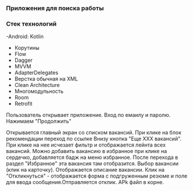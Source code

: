 ### Приложения для поиска работы
### Стек технологий
-Android: Kotlin 
- Корутины  
- ﻿Flow   
- ﻿﻿Dagger  
- ﻿﻿MVVM
- ﻿﻿AdapterDelegates
- Верстка обычная на XML
- Clean Architecture
- Многомодульность  
- Room  
- Retrofit 

Пользователь открывает приложение.
Вход по емаилу и паролю. Нажимаем "Продолжить"

Открывается главный экран со списком вакансий.
При клике на блок рекомендации переход по ссылке
Внизу кнопка "Еще ХХХ вакансий". При клике на нее исчезает фильтр и отображается лейнта всех вакансий.
Можно добавить вакансию в избранное при клике на сердечко, добавляется бадж на меню избранное. После перехода в раздел "Избранное" эта вакансия там отобразится. Выбор вакансии (клик на карточку). Отображается описание вакансии.
Клик на "Откликнуться" - отображается форма с подгруженным резюме и поле для ввода сообщения.Отправляется отклик.
APk файл в корне.
